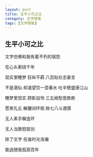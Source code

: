 ```yaml
---
layout: post
title: 生平小可之比
category: 文字随笔
tags: [文字随笔]
---
```


## 生平小可之比

文字仿佛和我有着不朽的宿怨

在心头萦绕千年

现实里睡梦 狂纵不羁 八百贴壮志豪言

不是酒仙 却渴望饮一壶春水 吐半壁盛唐江山

睡梦里现实 顾影自怜 三五阙愁思款款

愿笑孔丘 解腰间环佩 赊七八斗酒馔

无人素手解连环

无人当歌怒拔剑

除了文字 任谁时光浩瀚

能追随我孤寂百年